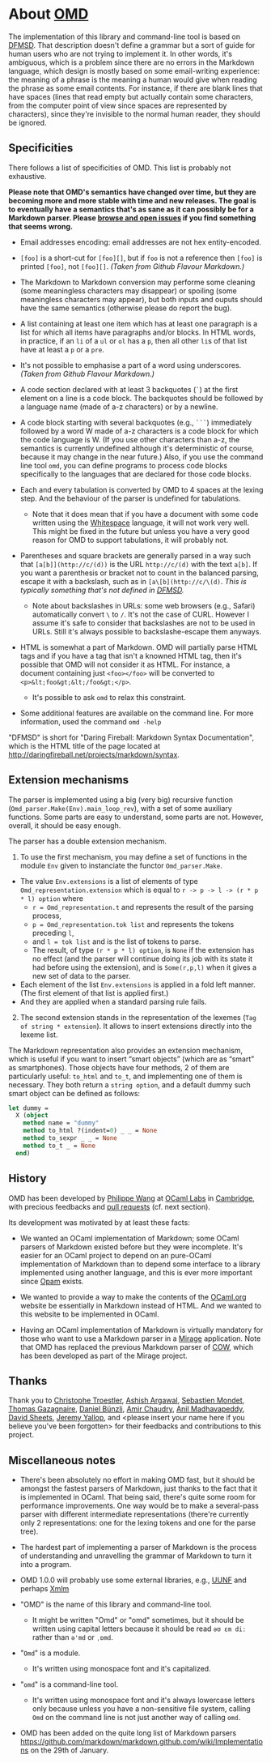 <!-- -*- coding: utf-8 -*- -->

About [OMD](https://github.com/pw374/omd/)
==========================================

The implementation of this library and command-line tool
is based on [DFMSD][].
That description doesn't define a grammar but a sort of guide for 
human users who are not trying to implement it. In other words, 
it's ambiguous, which is a problem since there are no errors in the
Markdown language, which design is mostly based on some 
email-writing experience: the meaning of a phrase is the meaning
a human would give when reading the phrase as some email contents.
For instance, if there are blank lines that have spaces
(lines that read empty but actually contain some characters, from
the computer point of view since spaces are represented by characters), 
since they're invisible to the normal human reader, they should be ignored.


Specificities
-------------

There follows a list of specificities of OMD.
This list is probably not exhaustive.

**Please note that OMD's semantics have changed over time, but they are becoming
more and more stable with time and new releases. The goal is to eventually
have a semantics that's as sane as it can possibly be for a Markdown parser. 
Please [browse and open issues](https://github.com/pw374/omd/issues/)
if you find something that seems wrong.**

- Email addresses encoding: email addresses are not hex entity-encoded.
  
- `[foo]` is a short-cut for `[foo][]`, but if `foo` is not a reference
  then `[foo]` is printed `[foo]`, not `[foo][]`.
  *(Taken from Github Flavour Markdown.)*

- The Markdown to Markdown conversion may performe 
  some cleaning (some meaningless characters may disappear)
  or spoiling (some meaningless characters may appear),
  but both inputs and ouputs should have the same semantics (otherwise
  please do report the bug).

- A list containing at least one item which has at least one paragraph
  is a list for which all items have paragraphs and/or blocks.
  In HTML words, in practice, if an `li` of a `ul` or `ol` has a `p`,
  then all other `li`s of that list have at least a `p` or a `pre`.

- It's not possible to emphasise a part of a word using underscores.
  *(Taken from Github Flavour Markdown.)*

- A code section declared with at least 3 backquotes (`` ` ``) at the
  first element on a line is a code block. The backquotes should be 
  followed by a language name (made of a-z characters) or by a newline.

- A code block starting with several backquotes (e.g., ```` ``` ````) 
  immediately followed by a word W made of a-z characters is a code block
  for which the code language is W. (If you use other characters than
  a-z, the semantics is currently undefined although it's deterministic
  of course, because it may change in the near future.) Also, if you use
  the command line tool `omd`, you can define programs to process code
  blocks specifically to the languages that are declared for those code
  blocks.

- Each and every tabulation is converted by OMD to 4 spaces at the lexing
  step. And the behaviour of the parser is undefined for tabulations.
  - Note that it does mean that if you have a document with some code written 
    using the 
    [Whitespace](http://en.wikipedia.org/wiki/Whitespace_(programming_language))
    language, it will not work very well. This might be fixed in the future
    but unless you have a very good reason for OMD to support tabulations,
    it will probably not.

- Parentheses and square brackets are generally parsed in a way such that
  `[a[b]](http://c/(d))` is the URL `http://c/(d)` with the text `a[b]`.
  If you want a parenthesis or bracket not to count in the balanced parsing,
  escape it with a backslash, such as in `[a\[b](http://c/\(d)`.
  *This is typically something that's not defined in [DFMSD].*
  - Note about backslashes in URLs: some web browsers (e.g., Safari) 
    automatically convert `\` to `/`. It's not the case of CURL.
    However I assume it's safe to consider that backslashes are not
    to be used in URLs. Still it's always possible to
    backslashe-escape them anyways.

- HTML is somewhat a part of Markdown. OMD will partially parse HTML tags
  and if you have a tag that isn't a knowned HTML tag, then it's possible
  that OMD will not consider it as HTML. For instance, a document
  containing just `<foo></foo>` will be converted to 
  `<p>&lt;foo&gt;&lt;/foo&gt;</p>`.
  - It's possible to ask `omd` to relax this constraint.

- Some additional features are available on the command line. 
  For more information, used the command `omd -help`



[DFMSD]: http://daringfireball.net/projects/markdown/syntax 
        "John Gruber's description of the syntax of Markdown"

"DFMSD" is short for "Daring Fireball: Markdown Syntax Documentation", 
which is the HTML title of the page located at 
<http://daringfireball.net/projects/markdown/syntax>.

Extension mechanisms
--------------------

The parser  is implemented using  a big (very big)  recursive function
(`Omd_parser.Make(Env).main_loop_rev`), with  a set of  some auxiliary
functions.  Some  parts  are  easy   to  understand,  some  parts  are
not. However, overall, it should be easy enough.


The parser has a double extension mechanism.

1. To use the  first mechanism, you may define a  set of functions in
the module  `Env` given to instanciate  the functor `Omd_parser.Make`.
  * The   value  `Env.extensions`   is  a   list  of   elements  of
    type `Omd_representation.extension` which is equal to 
    `r -> p -> l -> (r * p * l) option` where
    * `r = Omd_representation.t`
       and represents the result of the parsing process,
    * `p = Omd_representation.tok list`
       and represents the tokens preceding `l`,  
    * and `l = tok list` and is the list of tokens to parse.
    * The result, of type `(r * p * l) option`, is `None` if
      the extension has no effect (and the parser will continue
      doing its job with its state it had before using the
      extension), and is `Some(r,p,l)` when it gives a new set of
      data to the parser.
  * Each element of the list `Env.extensions` is applied in a fold left
    manner. (The first element of that list is applied first.)
  * And they are applied when a standard parsing rule fails.

2. The second extension stands in the representation of the lexemes
   (`Tag of string * extension`).
   It allows to insert extensions directly into the lexeme list. 

The  Markdown representation  also  provides  an extension  mechanism,
which is  useful if you want  to insert “smart objects”  (which are as
“smart” as smartphones). Those objects have four methods, 2 of them
are particularly useful: `to_html` and `to_t`, and implementing one
of them is necessary. They both return a `string option`, and a default
dummy such smart object can be defined as follows:

```ocaml
let dummy =
  X (object
    method name = "dummy"
    method to_html ?(indent=0) _ _ = None
    method to_sexpr _ _ = None
    method to_t _ = None
  end)
```



History
-------

OMD has been developed by [Philippe Wang](https://github.com/pw374/)
at [OCaml Labs](http://ocaml.io/) in [Cambridge](http://www.cl.cam.ac.uk),
with precious feedbacks and [pull requests](https://github.com/pw374/omd/pulls)
(cf. next section).

Its development was motivated by at least these facts:

- We wanted an OCaml implementation of Markdown; some OCaml parsers of
  Markdown existed before but they were incomplete. It's easier for an
  OCaml project to depend on an pure-OCaml implementation of Markdown than
  to depend some interface to a library implemented using another language,
  and this is ever more important since [Opam](https://opam.ocaml.org) exists.

- We wanted to provide a way to make the contents of
  the [OCaml.org](http://ocaml.org/) website be essentially in Markdown
  instead of HTML. And we wanted to this website to be implemented in
  OCaml.

- Having an OCaml implementation of Markdown is virtually mandatory for
  those who want to use a Markdown parser in 
  a [Mirage](http://www.openmirage.org) application.
  Note that OMD has replaced the previous Markdown parser of
  [COW](https://github.com/mirage/ocaml-cow), which has been developed 
  as part of the Mirage project.



Thanks
------

Thank you to 
[Christophe Troestler](https://github.com/Chris00),
[Ashish Argawal](https://github.com/agarwal),
[Sebastien Mondet](https://github.com/smondet),
[Thomas Gazagnaire](https://github.com/samoht),
[Daniel Bünzli](https://github.com/dbuenzli),
[Amir Chaudry](https://github.com/amirmc),
[Anil Madhavapeddy](https://github.com/avsm/),
[David Sheets](https://github.com/dsheets/),
[Jeremy Yallop](https://github.com/yallop/),
and \<please insert your name here if you believe you've been forgotten\>
for their feedbacks and contributions to this project.



Miscellaneous notes
-------------------

- There's been absolutely no effort in making OMD fast, but it should be 
  amongst the fastest parsers of Markdown, just thanks to the fact that 
  it is implemented in OCaml. That being said, there's quite some room
  for performance improvements. One way would be to make a several-pass
  parser with different intermediate representations (there're currently
  only 2 representations: one for the lexing tokens and one for the parse
  tree).

- The hardest part of implementing a parser of Markdown is the process
  of understanding and unravelling the grammar of Markdown to turn it into
  a program.

- OMD 1.0.0 will probably use some external libraries,
  e.g., [UUNF](http://erratique.ch/software/uunf)
  and perhaps [Xmlm](http://erratique.ch/software/xmlm/doc/Xmlm)


- "OMD" is the name of this library and command-line tool.
  - It might be written "Omd" or "omd" sometimes, but it should
    be written using capital letters because it should be read 
    `əʊ ɛm diː` rather than `ə'md` or `ˌɒmd`.

- "`Omd`" is a module.
  - It's written using monospace font and it's capitalized.

- "`omd`" is a command-line tool.
  - It's written using monospace font and it's always lowercase letters only
    because unless you have a non-sensitive file system, calling `Omd` on the
    command line is not just another way of calling `omd`.

- OMD has been added on the quite long list of Markdown parsers
  <https://github.com/markdown/markdown.github.com/wiki/Implementations>
  on the 29th of January.

